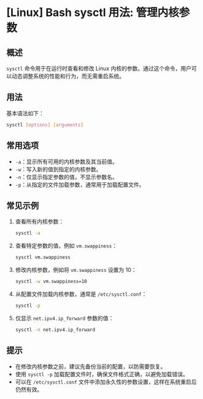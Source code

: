 # [Linux] Bash sysctl 用法: 管理内核参数

## 概述
`sysctl` 命令用于在运行时查看和修改 Linux 内核的参数。通过这个命令，用户可以动态调整系统的性能和行为，而无需重启系统。

## 用法
基本语法如下：
```bash
sysctl [options] [arguments]
```

## 常用选项
- `-a`：显示所有可用的内核参数及其当前值。
- `-w`：写入新的值到指定的内核参数。
- `-n`：仅显示指定参数的值，不显示参数名。
- `-p`：从指定的文件加载参数，通常用于加载配置文件。

## 常见示例
1. 查看所有内核参数：
   ```bash
   sysctl -a
   ```

2. 查看特定参数的值，例如 `vm.swappiness`：
   ```bash
   sysctl vm.swappiness
   ```

3. 修改内核参数，例如将 `vm.swappiness` 设置为 10：
   ```bash
   sysctl -w vm.swappiness=10
   ```

4. 从配置文件加载内核参数，通常是 `/etc/sysctl.conf`：
   ```bash
   sysctl -p
   ```

5. 仅显示 `net.ipv4.ip_forward` 参数的值：
   ```bash
   sysctl -n net.ipv4.ip_forward
   ```

## 提示
- 在修改内核参数之前，建议先备份当前的配置，以防需要恢复。
- 使用 `sysctl -p` 加载配置文件时，确保文件格式正确，以避免加载错误。
- 可以在 `/etc/sysctl.conf` 文件中添加永久性的参数设置，这样在系统重启后仍然有效。